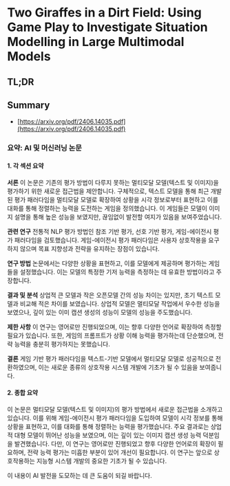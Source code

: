 # Two Giraffes in a Dirt Field: Using Game Play to Investigate Situation Modelling in Large Multimodal Models
## TL;DR
## Summary
- [https://arxiv.org/pdf/2406.14035.pdf](https://arxiv.org/pdf/2406.14035.pdf)

### 요약: AI 및 머신러닝 논문

#### 1. 각 섹션 요약

**서론**
이 논문은 기존의 평가 방법이 다루지 못하는 멀티모달 모델(텍스트 및 이미지)을 평가하기 위한 새로운 접근법을 제안합니다. 구체적으로, 텍스트 모델을 통해 최근 개발된 평가 패러다임을 멀티모달 모델로 확장하여 상황을 시각 정보로부터 표현하고 이를 대화를 통해 정렬하는 능력을 도전하는 게임을 정의했습니다. 이 게임들은 모델이 이미지 설명을 통해 높은 성능을 보였지만, 끊임없이 발전할 여지가 있음을 보여주었습니다.

**관련 연구**
전통적 NLP 평가 방법인 참조 기반 평가, 선호 기반 평가, 게임-에이전시 평가 패러다임을 검토했습니다. 게임-에이전시 평가 패러다임은 사용자 상호작용을 요구하지 않으며 목표 지향성과 전략을 유지하는 장점이 있습니다.

**연구 방법**
논문에서는 다양한 상황을 표현하고, 이를 모델에게 제공하며 평가하는 게임들을 설정했습니다. 이는 모델의 특정한 기저 능력을 측정하는 데 유효한 방법이라고 주장합니다.

**결과 및 분석**
상업적 큰 모델과 작은 오픈모델 간의 성능 차이는 있지만, 초기 텍스트 모델과 비교해 적은 차이를 보였습니다. 상업적 모델은 멀티모달 작업에서 우수한 성능을 보였으나, 깊이 있는 이미 캡션 생성의 성능이 모델의 성능을 주도했습니다.

**제한 사항**
이 연구는 영어로만 진행되었으며, 이는 향후 다양한 언어로 확장하여 측정할 필요가 있습니다. 또한, 게임의 프롬프트가 상황 이해 능력을 평가하는데 단순했으며, 전략 능력을 충분히 평가하지는 못했습니다.

**결론**
게임 기반 평가 패러다임을 텍스트-기반 모델에서 멀티모달 모델로 성공적으로 전환하였으며, 이는 새로운 종류의 상호작용 시스템 개발에 기초가 될 수 있음을 보여줍니다.

#### 2. 종합 요약

이 논문은 멀티모달 모델(텍스트 및 이미지)의 평가 방법에서 새로운 접근법을 소개하고 있습니다. 이를 위해 게임-에이전시 평가 패러다임을 도입하여 모델이 시각 정보를 통해 상황을 표현하고, 이를 대화를 통해 정렬하는 능력을 평가했습니다. 주요 결과로는 상업적 대형 모델이 뛰어난 성능을 보였으며, 이는 깊이 있는 이미지 캡션 생성 능력 덕분임을 발견했습니다. 다만, 이 연구는 영어로만 진행되었고 향후 다양한 언어로의 확장이 필요하며, 전략 능력 평가는 미흡한 부분이 있어 개선이 필요합니다. 이 연구는 앞으로 상호작용하는 지능형 시스템 개발의 중요한 기초가 될 수 있습니다. 

이 내용이 AI 발전을 도모하는 데 큰 도움이 되길 바랍니다.